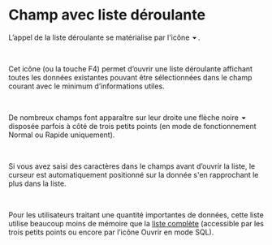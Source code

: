 # Champ avec liste déroulante

L’appel de la liste déroulante se matérialise par 
 l'icône ![image\Gest0099_wmf.gif](Gest0099_wmf.gif "image\Gest0099_wmf.gif").


 


Cet icône (ou la touche F4) permet d’ouvrir une liste déroulante affichant 
 toutes les données existantes pouvant être sélectionnées dans le champ 
 courant avec le minimum d’informations utiles.


 


De nombreux champs font apparaître sur leur droite une flèche noire 
 ![image\Gest0100_wmf.gif](Gest0100_wmf.gif "image\Gest0100_wmf.gif") disposée parfois à côté de trois petits points (en 
 mode de fonctionnement Normal ou Rapide uniquement).


 


Si vous avez saisi des caractères dans le champs avant d’ouvrir la liste, 
 le curseur est automatiquement positionné sur la donnée s'en rapprochant 
 le plus dans la liste.


 


Pour les utilisateurs traitant une quantité importantes de données, 
 cette liste utilise beaucoup moins de mémoire que la [liste 
 complète](ChampAvecAppelListe.md) (accessible par les trois petits points ou encore par l’icône 
 Ouvrir en mode SQL).


